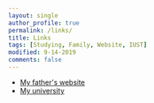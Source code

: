 ```yaml
---
layout: single
author_profile: true
permalink: /links/
title: Links
tags: [Studying, Family, Website, IUST]
modified: 9-14-2019
comments: false
---
```


* [My father's website](http://www.hamedvahedi.com/fa)
* [My university](http://www.iust.ac.ir/)